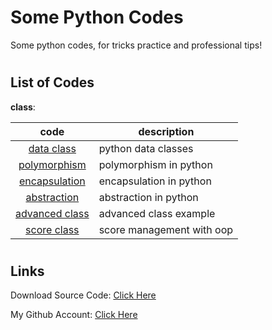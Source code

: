 # Some Python Codes

Some python codes, for tricks practice and professional tips!

#

## List of Codes

**class**:

|                    code                    | description               |
| :----------------------------------------: | ------------------------- |
| [data class](class/python_dataclass.py.py) | python data classes       |
|   [polymorphism](class/polymorphism.py)    | polymorphism in python    |
|  [encapsulation](class/encapsulation.py)   | encapsulation in python   |
|    [abstraction](class/abstraction.py)     | abstraction in python     |
| [advanced class](class/advanced_class.py)  | advanced class example    |
|       [score class](class/score.py)        | score management with oop |

#

## Links

Download Source Code: [Click Here](https://github.com/dori-dev/some-python-codes/archive/refs/heads/main.zip)

My Github Account: [Click Here](https://github.com/dori-dev/)

